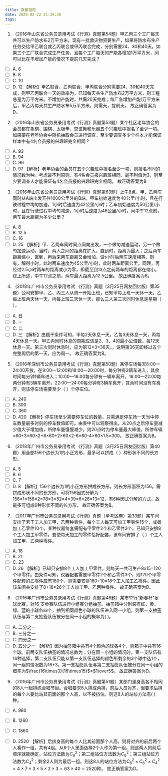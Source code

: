 ```yaml
---
title: 数量错题
date: 2020-02-22 21:26:26
tags:
---
```


<!--more-->

1. （2016年山东省公务员录用考试《行测》真题第54题）甲乙丙三个工厂每天共可以生产防水布2万平方米。现有一批救灾物资要生产，如果将防水布生产任务交给甲乙联合或乙丙联合或甲丙联合完成，分别需要24、30和40天。如果三个工厂联合完成生产任务，且每个工厂每天的产能各增加1万平方米，问可以比在不增加产能的情况下提前几天完成？
- [ ] A. 6
- [ ] B. 8
- [ ] C. 10
- [ ] D. 12
【解析】甲乙联合、乙丙联合、甲丙联合分别需要24、30和40天完成，则甲乙丙联合一天的效率为，已知每天共生产防水布2万平方米，则工程总量为万平方米。不增加产能时，共需20天完成；每厂各增加产能1万平方米后，甲乙丙每天共生产防水布5万平方米，则需天，提前天。
故正确答案为D。

2. （2016年山东省公务员录用考试《行测》真题第53题）某个社区老年协会的会员都在象棋、围棋、太极拳、交谊舞和乐器五个兴趣班中报名了至少一项。如果要在老年协会中随机抽取会员进行调查，至少要调查多少个样本才能保证样本中有4名会员报的兴趣班完全相同？
- [ ] A. 93
- [ ] B. 94
- [ ] C. 96
- [ ] D. 97
【解析】老年协会的会员在五个兴趣班中报名至少一项，则报名不同的情况数为种。考虑最不利原则，有4名会员报兴趣班相同，最不利值为3，则至少要调查人才能保证有4名会员报的兴趣班完全相同。
故正确答案为B

3. （2016年山东省公务员录用考试《行测》真题第63题）上午8点，甲、乙两车同时从A站出发开往1000公里外的B站。甲车初始速度为40公里/小时，且在行驶过程中均匀加速，1小时后速度为42公里/小时；乙车初始速度为50公里/小时，且在行驶过程中均匀减速，1小时后速度为48公里/小时。问中午12点前，两车最大距离为多少公里？
- [ ] A. 8
- [ ] B. 12.5
- [ ] C. 16
- [ ] D. 25
【解析】甲、乙两车同时同点同向出发，一个做匀减速运动，另一个做匀加速运动，当时，两人之间的距离在扩大，直到时，距离为最大；之后两车距离缩小，直到，再后来两车距离又会增加。设t小时后两车速度相等，则有，解得小时，此时两车速度为45公里/小时，此时两车距离公里。同理，再经过2.5小时两车的距离减小为零，即截至到13点之前两车的距离都在缩小。综上所述，中午12点之前，两车最大距离为12.5公里。
故正确答案为B。

4. （2018年广州市公务员录用考试 《行测》真题（3月25日网友回忆版）第35题）公司安排甲、乙、丙三人从周一开始上班，已知甲每上班一天休一天，乙每上班两天休一天，丙每上班三天休一天，那么三人第三次同时休息是星期（  ）。
- [ ] A. 日
- [ ] B. 一
- [ ] C. 二
- [ ] D. 三
【解析】由题干条件可知，甲每2天休息一天，乙每3天休息一天，丙每4天休息一天。甲乙丙同时休息的周期应该是2、3、4的最小公倍数，每12天休息一天。第三次同时休息时，应为第12×3=36天。，说明第36天即经过五个完整周后的第一天，应为周一。
故正确答案为B。

5. （2016年深圳市公务员录用考试《行测》真题第50题）某停车场每天8:00—24:00开放，在9:00—12:00和18:00—20:00时，每分钟有2辆车进入，其余时间每分钟1辆车进入；10:00—16:00每分钟有一辆车离开，16:00—22:00每两分钟有3辆车离开，22:00—24:00每分钟有3辆车离开，其余时间没有车离开，则该停车场需要至少（  ）个停车位。
- [ ] A. 240
- [ ] B. 300
- [ ] C. 360
- [ ] D. 420
【解析】停车场至少需要停车位的数量，只需满足停车场一天当中停车数量最多时刻的停车数值即可。由表中可以观察得出，从20点之后停车量减少值大于增加值，所停车量慢慢减少，则20点时为停车量最大峰值，所停车辆=60+3×60×2+6×60+2×60×2-6×60-4×60×1.5=300。
故正确答案为B。

6. （2018年广州市公务员录用考试 《行测》真题（3月25日网友回忆版）第40题）用全部156个边长为1的小正方形，最多可以拼成（  ）种形状不同的长方形。
- [ ] A. 5
- [ ] B. 6
- [ ] C. 7
- [ ] D. 8
【解析】156个边长为1的小正方形拼成长方形，则长方形面积为156。需拼成形状不同的长方形，可将156因式分解为：156=1×156=2×78=3×52=4×39=6×26=13×12，有6种因式分解的方式，故最多可组成6种形状不同的长方形。
故正确答案为B。

7. （2017年广州市公务员录用考试《行测》真题（单考区卷）第33题）某车间安排了若干工人加工甲、乙两种零件，每个工人每天可加工甲零件15个，或者加工乙零件10个。某种仪器每套需配有甲零件2个和乙零件3个。已知只安排8个工人加工甲零件。要使每天加工的零件恰好配套，该车间安排了（  ）个工人加工甲、乙两种零件。
- [ ] A. 18
- [ ] B. 21
- [ ] C. 23
- [ ] D. 26
【解析】已知只安排8个工人加工甲零件，则每天一共可生产8x15=120个甲零件。由条件可知，仪器配套需要甲零件2个和乙零件3个，则120个甲零件配套的乙零件应有180个，则需要安排180÷10=18个工人加工乙零件。因此该车间共安排了8+18=26个工人加工甲、乙两种零件。
故正确答案为D。

8. （2016年广州市公务员录用考试《行测》真题第48题）某市举行“新春杯”足球比赛，对16 支参赛队伍进行小组赛分组抽签。抽签箱中分别装有红、黄、绿、蓝的小球各四个，抽到相同颜色小球的队伍进入同一小组。则第一支抽签队伍与第二支抽签队伍被分在同一小组的概率为( )。
- [ ] A. 二分之一
- [ ] B. 三分之一
- [ ] C. 四分之一
- [ ] D. 五分之一
【解析】因为抽签箱中共有4个颜色的球各4个，则箱子中共有16个球。前两支队伍抽签的情况总数为；分在同一小组的情况时，第一支队伍有16种选择，第二支队伍只能从第一支队伍选择的颜色所剩余的3个球中选1个，同一组的情况数为16*3。第一支抽签队伍与第二支抽签队伍被分在同一小组的概率为$\frac{16\times3}{16\times15}$=$1\over5$。
故正确答案为D。

9. （2016年广州市公务员录用考试《行测》真题第51题）某部门里身高各不相同的8人一起排练合唱节目。合唱要求8人排成两排，前后人员对齐，但要求后排的每个人要比站其前面的那个人高，以不被挡住。则这8人的站位方法有( )种。
- [ ] A. 980
- [ ] B. 1260
- [ ] C. 1860
- [ ] D. 2520
【解析】后排身高的每个人比其前面那个人高，则将对齐的前后两个人看作一组，共有4组。从8个人里面选择2个人作为第一组，则这两人的前后顺序就能确定，站位方法数为$C_8^2$；第二组站位方法数为$C_6^2$；第三组站位方法数为$C_4^2$；剩余2人则为最后一组。则这8人的站位方法为$C_8^2\times{C_6^2}\times{C_4^2}=4\times7\times3\times5\times2\times3=63\times40=2520$种。
故正确答案为D。

